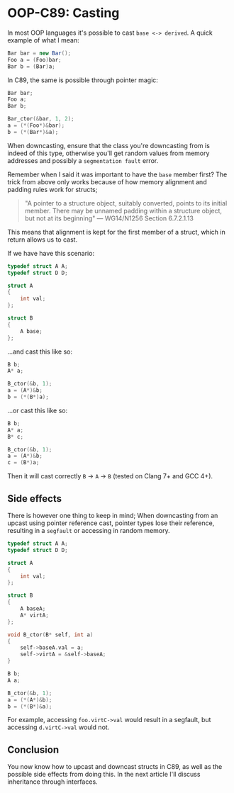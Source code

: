 # OOP-C89: Casting

In most OOP languages it's possible to cast `base <-> derived`. A quick example
of what I mean:

```csharp
Bar bar = new Bar();
Foo a = (Foo)bar;
Bar b = (Bar)a;
```

In C89, the same is possible through pointer magic:

```c
Bar bar;
Foo a;
Bar b;

Bar_ctor(&bar, 1, 2);
a = (*(Foo*)&bar);
b = (*(Bar*)&a);
```

When downcasting, ensure that the class you're downcasting from is indeed of
this type, otherwise you'll get random values from memory addresses and
possibly a `segmentation fault` error.

Remember when I said it was important to have the `base` member first? The
trick from above only works because of how memory alignment and padding rules
work for structs;

> "A pointer to a structure object, suitably converted, points to its initial
> member. There may be unnamed padding within a structure object, but not at
> its beginning" — WG14/N1256 Section 6.7.2.1.13

This means that alignment is kept for the first member of a struct, which in
return allows us to cast.

If we have have this scenario:

```c
typedef struct A A;
typedef struct D D;

struct A
{
    int val;
};

struct B
{
    A base;
};
```

...and cast this like so:

```c
B b;
A* a;

B_ctor(&b, 1);
a = (A*)&b;
b = (*(B*)a);
```

...or cast this like so:

```c
B b;
A* a;
B* c;

B_ctor(&b, 1);
a = (A*)&b;
c = (B*)a;
```

Then it will cast correctly `B` -> `A` -> `B` (tested on Clang 7+ and GCC 4+).

## Side effects

There is however one thing to keep in mind; When downcasting from an upcast
using pointer reference cast, pointer types lose their reference, resulting in
a `segfault` or accessing in random memory.

```c
typedef struct A A;
typedef struct D D;

struct A
{
    int val;
};

struct B
{
    A baseA;
    A* virtA;
};

void B_ctor(B* self, int a)
{
    self->baseA.val = a;
    self->virtA = &self->baseA;
}
```

```c
B b;
A a;

B_ctor(&b, 1);
a = (*(A*)&b);
b = (*(B*)&a);
```

For example, accessing `foo.virtC->val` would result in a segfault, but
accessing `d.virtC->val` would not.

## Conclusion

You now know how to upcast and downcast structs in C89, as well as the possible
side effects from doing this. In the next article I'll discuss inheritance
through interfaces.
